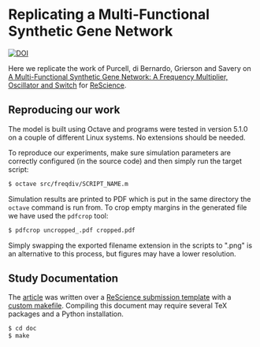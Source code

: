 # Replicating a Multi-Functional Synthetic Gene Network

[![DOI](https://zenodo.org/badge/214520225.svg)](https://zenodo.org/badge/latestdoi/214520225)

Here we replicate the work of Purcell, di Bernardo, Grierson and Savery on [A Multi-Functional Synthetic Gene Network: A Frequency Multiplier, Oscillator and Switch](https://dx.doi.org/10.1371%2Fjournal.pone.0016140) for [ReScience](https://rescience.github.io/).


## Reproducing our work

The model is built using Octave and programs were tested in version 5.1.0 on a couple of different Linux systems.
No extensions should be needed.

To reproduce our experiments, make sure simulation parameters are correctly configured (in the source code) and then simply run the target script:

```bash
$ octave src/freqdiv/SCRIPT_NAME.m
```

Simulation results are printed to PDF which is put in the same directory the `octave` command is run from.
To crop empty margins in the generated file we have used the `pdfcrop` tool:

```bash
$ pdfcrop uncropped_.pdf cropped.pdf
```

Simply swapping the exported filename extension in the scripts to ".png" is an alternative to this process, but figures may have a lower resolution.


## Study Documentation

The [article](article.pdf) was written over a [ReScience submission template](https://github.com/ReScience/template) with a [custom makefile](doc/Makefile).
Compiling this document may require several TeX packages and a Python installation.

```bash
$ cd doc
$ make
```
